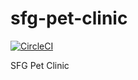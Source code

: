 # sfg-pet-clinic

[![CircleCI](https://circleci.com/gh/VitaliyRysich/sfg-pet-clinic/tree/master.svg?style=svg)](https://circleci.com/gh/VitaliyRysich/sfg-pet-clinic/tree/master)

SFG Pet Clinic
